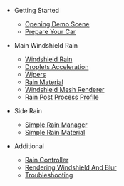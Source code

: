 
- Getting Started

    - [Opening Demo Scene](OpenDemoScene.md)
    - [Prepare Your Car](PrepareCar.md)

- Main Windshield Rain
    - [Windshield Rain](WindshieldRain.md)
    - [Droplets Acceleration](DropletsAcceleration.md)
    - [Wipers](Wipers.md)
    - [Rain Material](RainMaterial.md)
    - [Windshield Mesh Renderer](WindshieldMeshRenderer.md)
    - [Rain Post Process Profile](RainPostProcess.md)

- Side Rain
    - [Simple Rain Manager](SimpleRainManager.md)
    - [Simple Rain Material](SimpleRainMaterial.md)

- Additional
    - [Rain Controller](RainController.md)
    - [Rendering Windshield And Blur](RenderingWindshieldAndBlur.md)
    - [Troubleshooting](Troubleshooting.md)
